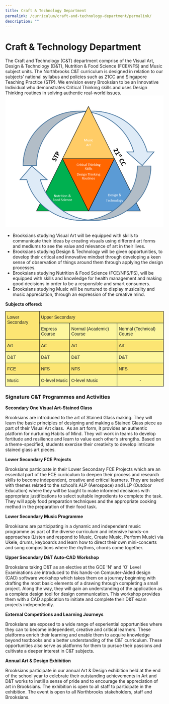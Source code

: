 ```yaml
---
title: Craft & Technology Department
permalink: /curriculum/craft-and-technology-department/permalink/
description: ""
---
```

Craft & Technology Department
=============================

The Craft and Technology (C&T) department comprise of the Visual Art, Design & Technology (D&T), Nutrition & Food Science (FCE/NFS) and Music subject units. The Northbrooks C&T curriculum is designed in relation to our subjects’ national syllabus and policies such as 21CC and Singapore Teaching Practice (STP). We envision every Brooksian to be an Innovative Individual who demonstrates Critical Thinking skills and uses Design Thinking routines in solving authentic real-world issues.
![](/images/CandT1.png)
*   Brooksians studying Visual Art will be equipped with skills to communicate their ideas by creating visuals using different art forms and mediums to see the value and relevance of art in their lives.
*   Brooksians studying Design & Technology will be given opportunities, to develop their critical and innovative mindset through developing a keen sense of observation of things around them through applying the design processes.
*   Brooksians studying Nutrition & Food Science (FCE/NFS/FS), will be equipped with skills and knowledge for health management and making good decisions in order to be a responsible and smart consumers.
*   Brooksians studying Music will be nurtured to display musicality and music appreciation, through an expression of the creative mind.

**Subjects offered:**
<style type="text/css">
.tg  {border-collapse:collapse;border-spacing:0;}
.tg td{border-color:black;border-style:solid;border-width:1px;font-family:Arial, sans-serif;font-size:14px;
  overflow:hidden;padding:10px 5px;word-break:normal;}
.tg th{border-color:black;border-style:solid;border-width:1px;font-family:Arial, sans-serif;font-size:14px;
  font-weight:normal;overflow:hidden;padding:10px 5px;word-break:normal;}
.tg .tg-5f5j{background-color:#FCE573;color:#222;text-align:left;vertical-align:top}
.tg .tg-k5ew{background-color:#FDF69E;color:#222;text-align:left;vertical-align:top}
.tg .tg-axtm{background-color:#FDF69E;color:#222;text-align:center;vertical-align:middle}
</style>
<table class="tg">
<thead>
  <tr>
    <th class="tg-5f5j" rowspan="2">Lower Secondary</th>
    <th class="tg-5f5j" colspan="3">Upper Secondary</th>
  </tr>
  <tr>
    <th class="tg-k5ew">Express Course</th>
    <th class="tg-k5ew">Normal (Academic) Course</th>
    <th class="tg-k5ew">Normal (Technical) Course</th>
  </tr>
</thead>
<tbody>
  <tr>
    <td class="tg-5f5j">Art</td>
    <td class="tg-5f5j">Art</td>
    <td class="tg-5f5j">Art</td>
    <td class="tg-5f5j">Art</td>
  </tr>
  <tr>
    <td class="tg-k5ew">D&amp;T</td>
    <td class="tg-k5ew">D&amp;T</td>
    <td class="tg-k5ew">D&amp;T</td>
    <td class="tg-k5ew">D&amp;T</td>
  </tr>
  <tr>
    <td class="tg-5f5j">FCE</td>
    <td class="tg-5f5j">NFS</td>
    <td class="tg-5f5j">NFS</td>
    <td class="tg-5f5j">NFS</td>
  </tr>
  <tr>
    <td class="tg-k5ew">Music</td>
    <td class="tg-k5ew">O-level Music</td>
    <td class="tg-k5ew">O-level Music</td>
    <td class="tg-axtm"><span style="color:#222;background-color:#FDF69E">-</span></td>
  </tr>
</tbody>
</table>

### **Signature C&T Programmes and Activities**
**Secondary One Visual Art-Stained Glass**  

Brooksians are introduced to the art of Stained Glass making. They will learn the basic principles of designing and making a Stained Glass piece as part of their Visual Art class.  As an art form, it provides an authentic platform for nurturing Habits of Mind. They will work in teams to develop fortitude and resilience and learn to value each other’s strengths. Based on a theme-specified, students exercise their creativity to develop intricate stained glass art pieces.

**Lower Secondary FCE Projects**

Brooksians participate in their Lower Secondary FCE Projects which are an essential part of the FCE curriculum to deepen their process and research skills to become independent, creative and critical learners. They are tasked with themes related to the school’s ALP (Aerospace) and LLP (Outdoor Education) where they will be taught to make informed decisions with appropriate justifications to select suitable ingredients to complete the task. They will apply food preparation techniques and the appropriate cooking method in the preparation of their food task.

**Lower Secondary Music Programme**

Brookisans are participating in a dynamic and independent music programme as part of the diverse curriculum and intensive hands-on approaches (Listen and respond to Music, Create Music, Perform Music) via Ukele, drums, keyboards and learn how to direct their own mini-concerts and song compositions where the rhythms, chords come together.

**Upper Secondary D&T Auto-CAD Workshop**

Brooksians taking D&T as an elective at the GCE 'N' and 'O' Level Examinations are introduced to this hands-on Computer-Aided design (CAD) software workshop which takes them on a journey beginning with drafting the most basic elements of a drawing through completing a small project. Along the way, they will gain an understanding of the application as a complete design tool for design communication. This workshop provides them with a CAD application to initiate and complete their D&T exam projects independently.

**External Competitions and Learning Journeys**

Brooksians are exposed to a wide range of experiential opportunities where they can to become independent, creative and critical learners. These platforms enrich their learning and enable them to acquire knowledge beyond textbooks and a better understanding of the C&T curriculum. These opportunities also serve as platforms for them to pursue their passions and cultivate a deeper interest in C&T subjects.

**Annual Art & Design Exhibition**

Brooksians participate in our annual Art & Design exhibition held at the end of the school year to celebrate their outstanding achievements in Art and D&T works to instill a sense of pride and to encourage the appreciation of art in Brooksians. The exhibition is open to all staff to participate in the exhibition. The event is open to all Northbrooks stakeholders, staff and Brooksians.